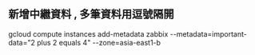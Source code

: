 ## 新增中繼資料 , 多筆資料用逗號隔開
gcloud compute instances add-metadata zabbix --metadata=important-data="2 plus 2 equals 4" --zone=asia-east1-b
